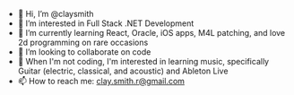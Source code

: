 - 👋 Hi, I’m @claysmith
- 👀 I’m interested in Full Stack .NET Development
- 🌱 I’m currently learning React, Oracle, iOS apps, M4L patching, and love 2d programming on rare occasions 
- 💞️ I’m looking to collaborate on code
- 🎵 When I'm not coding, I'm interested in learning music, specifically Guitar (electric, classical, and acoustic) and Ableton Live
- 📫 How to reach me: clay.smith.r@gmail.com

<!---
claysmith/claysmith is a ✨ special ✨ repository because its `README.md` (this file) appears on your GitHub profile.
You can click the Preview link to take a look at your changes.
--->

